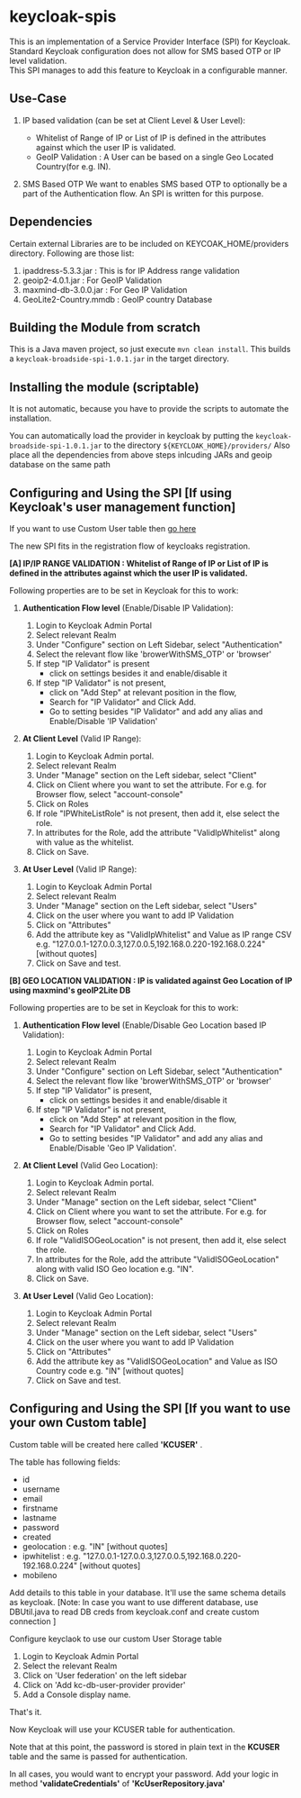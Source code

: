 # keycloak-spis

This is an implementation of a Service Provider Interface (SPI) for Keycloak.<br>
Standard Keycloak configuration does not allow for SMS based OTP or IP level validation.<br>
This SPI manages to add this feature to Keycloak in a configurable manner.

## Use-Case
1. IP based validation (can be set at Client Level & User Level): 
    - Whitelist of Range of IP or List of IP is defined in the attributes against which the user IP is validated. 
    - GeoIP Validation : A User can be based on a single Geo Located Country(for e.g. IN). 

2. SMS Based OTP
  We want to enables SMS based OTP to optionally be a part of the Authentication flow. An SPI is written for this purpose.

## Dependencies
Certain external Libraries are to be included on KEYCOAK_HOME/providers directory. Following are those list:
1. ipaddress-5.3.3.jar : This is for IP Address range validation
2. geoip2-4.0.1.jar : For GeoIP Validation
3. maxmind-db-3.0.0.jar : For Geo IP Validation
4. GeoLite2-Country.mmdb : GeoIP country Database


## Building the Module from scratch

This is a Java maven project, so just execute `mvn clean install`.
This builds a `keycloak-broadside-spi-1.0.1.jar` in the target directory.


## Installing the module (scriptable)

It is not automatic, because you have to provide the scripts to automate the installation.

You can automatically load the provider in keycloak by putting the `keycloak-broadside-spi-1.0.1.jar` to the directory `${KEYCLOAK_HOME}/providers/`
Also place all the dependencies from above steps inlcuding JARs and geoip database on the same path


## Configuring and Using the SPI [If using Keycloak's user management function]
If you want to use Custom User table then [go here](#Chapter1)

The new SPI fits in the registration flow of keycloaks registration.

**[A] IP/IP RANGE VALIDATION : Whitelist of Range of IP or List of IP is defined in the attributes against which the user IP is validated.**

Following properties are to be set in Keycloak for this to work: 
  1. __Authentication Flow level__  (Enable/Disable IP Validation):
     1. Login to Keycloak Admin Portal
     2. Select relevant Realm
     3. Under "Configure" section on Left Sidebar, select "Authentication" 
     4. Select the relevant flow like 'browerWithSMS_OTP' or 'browser' 
     5. If step "IP Validator" is present  
          - click on settings besides it and enable/disable it 
     6. If step "IP Validator" is not present, 
          - click on "Add Step" at relevant position in the flow, 
          - Search for "IP Validator" and Click Add. 
          - Go to setting besides "IP Validator" and add any alias and Enable/Disable 'IP Validation'
          
  2. __At Client Level__  (Valid IP Range): 
     1. Login to Keycloak Admin portal.
     2. Select relevant Realm 
     3. Under "Manage" section on the Left sidebar, select "Client"
     4. Click on Client where you want to set the attribute. For e.g. for Browser flow, select "account-console"
     5. Click on Roles
     6. If role "IPWhiteListRole" is not present, then add it, else select the role.
     7. In attributes for the Role, add the attribute "ValidIpWhitelist" along with value as the whitelist.
     8. Click on Save.
     
  3. __At User Level__  (Valid IP Range): 
     1. Login to Keycloak Admin Portal 
     2. Select relevant Realm 
     3. Under "Manage" section on the Left sidebar, select "Users" 
     4. Click on the user where you want to add IP Validation
     5. Click on "Attributes"
     6. Add the attribute key as "ValidIpWhitelist" and Value as IP range CSV e.g. "127.0.0.1-127.0.0.3,127.0.0.5,192.168.0.220-192.168.0.224" [without quotes]
     7. Click on Save and test.
     
     
 **[B] GEO LOCATION VALIDATION : IP is validated against Geo Location of IP using maxmind's geoIP2Lite DB**
 
 Following properties are to be set in Keycloak for this to work:
 1. __Authentication Flow level__  (Enable/Disable Geo Location based IP Validation): 
    1. Login to Keycloak Admin Portal
   	2. Select relevant Realm
    3. Under "Configure" section on Left Sidebar, select "Authentication"
    4. Select the relevant flow like 'browerWithSMS_OTP' or 'browser'
    5. If step "IP Validator" is present, 
        - click on settings besides it and enable/disable it
    6. If step "IP Validator" is not present, 
        - click on "Add Step" at relevant position in the flow,
        - Search for "IP Validator" and Click Add.
        - Go to setting besides "IP Validator" and add any alias and Enable/Disable 'Geo IP Validation'.
        
  2. __At Client Level__  (Valid Geo Location):
     1. Login to Keycloak Admin portal.
     2. Select relevant Realm 
     3. Under "Manage" section on the Left sidebar, select "Client"
     4. Click on Client where you want to set the attribute. For e.g. for Browser flow, select "account-console"
     5. Click on Roles
     6. If role "ValidISOGeoLocation" is not present, then add it, else select the role.
     7. In attributes for the Role, add the attribute "ValidISOGeoLocation" along with valid ISO Geo location e.g. "IN".
     8. Click on Save.
     
 2. __At User Level__  (Valid Geo Location):
     1. Login to Keycloak Admin Portal
     2. Select relevant Realm
     3. Under "Manage" section on the Left sidebar, select "Users" 
     4. Click on the user where you want to add IP Validation
     5. Click on "Attributes"
     6. Add the attribute key as "ValidISOGeoLocation" and Value as ISO Country code e.g. "IN" [without quotes]
     7. Click on Save and test.

<div id="Chapter1"/>

## Configuring and Using the SPI [If you want to use your own Custom table]
Custom table will be created here called __'KCUSER'__ .

The table has following fields:
  * id
  * username
  * email
  * firstname
  * lastname
  * password
  * created
  * geolocation : e.g. "IN" [without quotes]
  * ipwhitelist : e.g. "127.0.0.1-127.0.0.3,127.0.0.5,192.168.0.220-192.168.0.224" [without quotes]
  * mobileno
  
Add details to this table in your database. It'll use the same schema details as keycloak. [Note:  In case you want to use different database, use DBUtil.java to read DB creds from keycloak.conf and create custom connection ]

Configure keyclaok to use our custom User Storage table
   1. Login to Keycloak Admin Portal
   2. Select the relevant Realm
   3. Click on 'User federation' on the left sidebar
   4. Click on 'Add kc-db-user-provider provider'
   5. Add a Console display name.

That's it.

Now Keycloak will use your KCUSER table for authentication.

Note that at this point, the password is stored in plain text in the  __KCUSER__  table and the same is passed for authentication.

In all cases, you would want to encrypt your password. Add your logic in method  __'validateCredentials'__  of  __'KcUserRepository.java'__